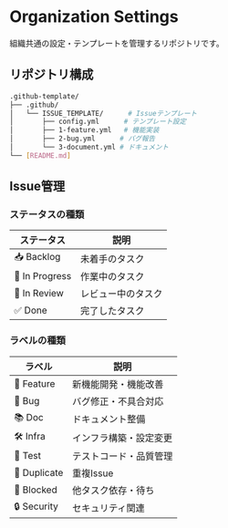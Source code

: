 # Organization Settings

組織共通の設定・テンプレートを管理するリポジトリです。

## リポジトリ構成

```bash
.github-template/
├── .github/
│   └── ISSUE_TEMPLATE/      # Issueテンプレート
│       ├── config.yml      # テンプレート設定
│       ├── 1-feature.yml   # 機能実装
│       ├── 2-bug.yml      # バグ報告
│       └── 3-document.yml # ドキュメント
└── [README.md]
```

## Issue管理

### ステータスの種類

| ステータス | 説明 |
|-----------|------|
| 📥 Backlog | 未着手のタスク |
| 🏃 In Progress | 作業中のタスク |
| 👀 In Review | レビュー中のタスク |
| ✅ Done | 完了したタスク |

### ラベルの種類

| ラベル | 説明 |
|--------|------|
| 🚀 Feature | 新機能開発・機能改善 |
| 🐛 Bug | バグ修正・不具合対応 |
| 📚 Doc | ドキュメント整備 |
| 🛠️ Infra | インフラ構築・設定変更 |
| 🧪 Test | テストコード・品質管理 |
| 🔄 Duplicate | 重複Issue |
| 🚫 Blocked | 他タスク依存・待ち |
| 🔒 Security | セキュリティ関連 |
